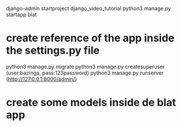 django-admin startproject django_video_tutorial
python3 manage.py startapp blat
# create reference of the app inside the settings.py file
python3 manage.py migrate
python3 manage.py createsuperuser  (user:bazinga, pass:123password)
python3 manage.py runserver  (http://127.0.0.1:8000/admin/)


# create some models inside de blat app






